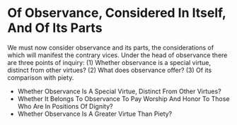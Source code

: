 # Of Observance, Considered In Itself, And Of Its Parts

We must now consider observance and its parts, the considerations of which will manifest the contrary vices.  Under the head of observance there are three points of inquiry:
(1) Whether observance is a special virtue, distinct from other virtues?
(2) What does observance offer?
(3) Of its comparison with piety.

* Whether Observance Is A Special Virtue, Distinct From Other Virtues?
* Whether It Belongs To Observance To Pay Worship And Honor To Those Who Are In Positions Of Dignity?
* Whether Observance Is A Greater Virtue Than Piety?